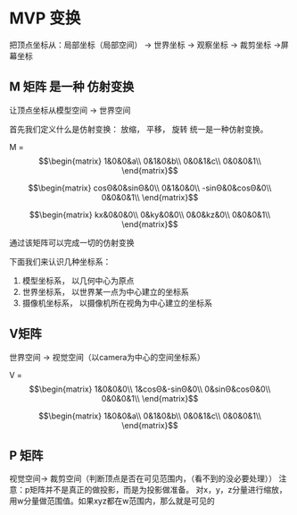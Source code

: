 # MVP 变换
把顶点坐标从：局部坐标（局部空间） → 世界坐标 → 观察坐标 → 裁剪坐标 →屏幕坐标
## M 矩阵 是一种 仿射变换

让顶点坐标从模型空间 → 世界空间

首先我们定义什么是仿射变换： 放缩， 平移， 旋转 统一是一种仿射变换。

M = 
$$\begin{matrix}
1&0&0&a\\
0&1&0&b\\
0&0&1&c\\
0&0&0&1\\
\end{matrix}$$

$$\begin{matrix}
cosΘ&0&sinΘ&0\\
0&1&0&0\\
-sinΘ&0&cosΘ&0\\
0&0&0&1\\
\end{matrix}$$

$$\begin{matrix}
kx&0&0&0\\
0&ky&0&0\\
0&0&kz&0\\
0&0&0&1\\
\end{matrix}$$


通过该矩阵可以完成一切的仿射变换

下面我们来认识几种坐标系：

1. 模型坐标系， 以几何中心为原点
2. 世界坐标系， 以世界某一点为中心建立的坐标系
3. 摄像机坐标系， 以摄像机所在视角为中心建立的坐标系

## V矩阵

世界空间 → 视觉空间（以camera为中心的空间坐标系）

V = 
$$\begin{matrix}
1&0&0&0\\
1&cosΘ&-sinΘ&0\\
0&sinΘ&cosΘ&0\\
0&0&0&1\\
\end{matrix}$$

$$\begin{matrix}
1&0&0&a\\
0&1&0&b\\
0&0&1&c\\
0&0&0&1\\
\end{matrix}$$


## P 矩阵

视觉空间→ 裁剪空间（判断顶点是否在可见范围内，（看不到的没必要处理））
注意：p矩阵并不是真正的做投影，而是为投影做准备。
对x，y，z分量进行缩放，用w分量做范围值。如果xyz都在w范围内，那么就是可见的



